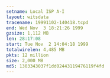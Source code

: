 ```yaml
---
setname: Local ISP A-I
layout: witsdata
tracename: 19991102-140418.tcpd
end: Wed Nov  3 18:21:26 1999
gzsize: 1,112 MB
len: 28:17:08
start: Tue Nov  2 14:04:18 1999
totalwirelen: 4,485 MB
pkts: 12 million
size: 2,000 MB
md5: 1303343037f1dd02443119476119f4fd
---
```

